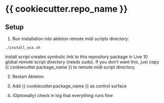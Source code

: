 # {{ cookiecutter.repo_name }}

## Setup

1. Run installation into ableton remote midi scripts directory:

```
./install_osx.sh
```

Install script creates symbolic link to this repository package
in Live 10 global remote script directory (needs sudo). If you don't want this, just copy {{ cookiecutter.package_name }} to
remote midi script directory.

2. Restart Ableton

3. Add {{ cookiecutter.package_name }} as control surface

4. (Optionally) check in log that everything runs fine
